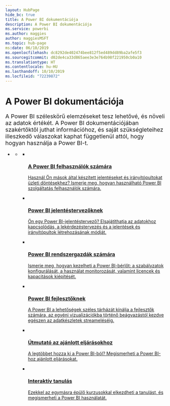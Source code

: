 ```yaml
---
layout: HubPage
hide_bc: true
title: A Power BI dokumentációja
description: A Power BI dokumentációja
ms.service: powerbi
ms.author: maggies
author: maggiesMSFT
ms.topic: hub-page
ms:date: 06/10/2019
ms.openlocfilehash: dc8292de402474bee812f5ed489dd89ba2afe5f3
ms.sourcegitcommit: d02de4ca33d865aee3e3e764b98f221950cb0a10
ms.translationtype: HT
ms.contentlocale: hu-HU
ms.lasthandoff: 10/10/2019
ms.locfileid: "72239872"
---
```

<div id="main" class="v2">
    <div class="container">
        <h1>A Power BI dokumentációja</h1>
        <p style="font-size: 1.12rem;margin-bottom: 1rem;">A Power BI széleskörű elemzéseket tesz lehetővé, és növeli az adatok értékét. A Power BI dokumentációjában szakértőktől juthat információhoz, és saját szükségleteihez illeszkedő válaszokat kaphat függetlenül attól, hogy hogyan használja a Power BI-t.</p>
        <ul class="pivots">
            <li>
                <a href="#home"></a>
                <ul id="home">
                    <li>
                        <a href="#home-all"></a>
                        <ul id="home-all" class="cardsC">
                            <li>
                                <a href="consumer/power-bi-consumer-landing.md">
                                    <div class="cardSize">
                                        <div class="cardPadding">
                                            <div class="card">
                                                <div class="cardImageOuter">
                                                    <div class="cardImage">
                                                        <img src="./media/index/power-bi-report-consumers.svg" alt="" />
                                                    </div>
                                                </div>
                                                <div class="cardText">
                                                    <h3>A Power BI felhasználók számára</h3>
                                                    <p>Használ Ön mások által készített jelentéseket és irányítópultokat üzleti döntésekhez? Ismerje meg, hogyan használható Power BI szolgáltatás felhasználók számára.</p>
                                                </div>
                                            </div>
                                        </div>
                                    </div>
                                </a>
                            </li>
                            <li>
                                <a href="power-bi-creator-landing.md">
                                    <div class="cardSize">
                                        <div class="cardPadding">
                                            <div class="card">
                                                <div class="cardImageOuter">
                                                    <div class="cardImage">
                                                        <img src="./media/index/power-bi-report-designers.svg" alt="" />
                                                    </div>
                                                </div>
                                                <div class="cardText">
                                                    <h3>Power BI jelentéstervezőknek</h3>
                                                    <p>Ön egy Power BI-jelentéstervező? Elsajátíthatja az adatokhoz kapcsolódás, a lekérdezéstervezés és a jelentések és irányítópultok létrehozásának módját.</p>
                                                </div>
                                            </div>
                                        </div>
                                    </div>
                                </a>
                            </li>
                            <li>
                                <a href="admin/index.yml">
                                    <div class="cardSize">
                                        <div class="cardPadding">
                                            <div class="card">
                                                <div class="cardImageOuter">
                                                    <div class="cardImage">
                                                        <img src="./media/index/power-bi-admins.svg" alt="" />
                                                    </div>
                                                </div>
                                                <div class="cardText">
                                                    <h3>Power BI rendszergazdák számára</h3>
                                                    <p>Ismerje meg, hogyan kezelheti a Power BI-bérlőt: a szabályzatok konfigurálását, a használat monitorozását, valamint licencek és kapacitások kiépítését.</p>
                                                </div>
                                            </div>
                                        </div>
                                    </div>
                                </a>
                            </li>
                            <li>
                                <a href="developer/index.yml">
                                    <div class="cardSize">
                                        <div class="cardPadding">
                                            <div class="card">
                                                <div class="cardImageOuter">
                                                    <div class="cardImage">
                                                        <img src="./media/index/power-bi-developers.svg" alt="" />
                                                    </div>
                                                </div>
                                                <div class="cardText">
                                                    <h3>Power BI fejlesztőknek</h3>
                                                    <p>A Power BI a lehetőségek széles tárházát kínálja a fejlesztők számára, az egyéni vizualizációkba történő beágyazástól kezdve egészen az adatkészletek streameléséig.</p>
                                                </div>
                                            </div>
                                        </div>
                                    </div>
                                </a>
                            </li>
                            <li>
                                <a href="guidance/overview.md">
                                    <div class="cardSize">
                                        <div class="cardPadding">
                                            <div class="card">
                                                <div class="cardImageOuter">
                                                    <div class="cardImage">
                                                        <img src="./media/index/power-bi-blog.svg" alt="" />
                                                    </div>
                                                </div>
                                                <div class="cardText">
                                                    <h3>Útmutató az ajánlott eljárásokhoz</h3>
                                                    <p>A legtöbbet hozza ki a Power BI-ból? Megismerheti a Power BI-hoz ajánlott eljárásokat.</p>
                                                </div>
                                            </div>
                                        </div>
                                    </div>
                                </a>
                            </li>
                            <li>
                                <a href="guided-learning/index.md">
                                    <div class="cardSize">
                                        <div class="cardPadding">
                                            <div class="card">
                                                <div class="cardImageOuter">
                                                    <div class="cardImage">
                                                        <img src="./media/index/power-bi-guided-learning.svg" alt="" />
                                                    </div>
                                                </div>
                                                <div class="cardText">
                                                    <h3>Interaktív tanulás</h3>
                                                    <p>Ezekkel az egymásra épülő kurzusokkal elkezdheti a tanulást, és megismerheti a Power BI használatát.</p>
                                                </div>
                                            </div>
                                        </div>
                                    </div>
                                </a>
                            </li>
                        </ul>
                    </li>
                </ul>
            </li>
        </ul>
    </div>
</div>